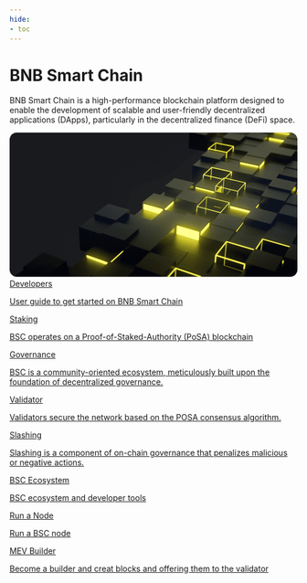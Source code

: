 ```yaml
---
hide:
- toc
---
```


<style>
   .md-source-file, .md-content__button.md-icon {
      display: none;
   }
</style>

<div class="section-head">
    <div class="left">
        <h1>BNB Smart Chain</h1>
        <p>BNB Smart Chain is a high-performance blockchain platform designed to enable the development of scalable and user-friendly decentralized applications (DApps), particularly in the decentralized finance (DeFi) space.</p>
    </div>
    <div class="image">
        <img src="img/bnb_smart_chain.png" alt="BNB Smart Chain" loading="lazy">
    </div>
</div>



<div class="section-body">
    <a href="./developers/overview" class="grid-item">
        <div>Developers</div>
        <p>User guide to get started on BNB Smart Chain</p>
    </a>
    <a href="./staking/overview" class="grid-item">
        <div>Staking</div>
        <p>BSC operates on a Proof-of-Staked-Authority (PoSA) blockchain</p>
    </a>
    <a href="./governance/overview" class="grid-item">
        <div>Governance</div>
        <p>BSC is a community-oriented ecosystem, meticulously built upon the foundation of decentralized governance.</p>
    </a>
    <a href="./validator/overview" >
        <div>Validator</div>
        <p>Validators secure the network based on the POSA consensus algorithm.</p>
    </a>
    <a href="./slashing/overview">
        <div>Slashing</div>
        <p>Slashing is a component of on-chain governance that penalizes malicious or negative actions. </p>
    </a>
    <a href="./developers/ecosystem">
        <div>BSC Ecosystem</div>
        <p>BSC ecosystem and developer tools</p>
    </a>
    <a href="./developers/node_operators/full_node">
        <div>Run a Node</div>
        <p>Run a BSC node</p>
    </a>
    <a href="./validator/mev/">
        <div>MEV Builder</div>
        <p>Become a builder and creat blocks and offering them to the validator</p>
    </a>
</div>